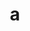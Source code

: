 ---
layout: cake
title:  a
type: cake
bannerimg: /banners/cakebanner
comic: cake_62.png
name: Frosty's March
hovertext: heh heh
next: 63
prev: 61
---